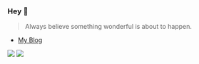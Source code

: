 ### Hey 💬

> Always believe something wonderful is about to happen.

- [My Blog](https://vurihuang.github.io/)

![](https://komarev.com/ghpvc/?username=vurihuang)
![](https://hit.yhype.me/github/profile?user_id=11611673)
